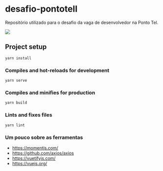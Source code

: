 # desafio-pontotell
Repositório utilizado para o desafio da vaga de desenvolvedor na Ponto Tel.

<img src=".chalange.png">


## Project setup
```
yarn install
```

### Compiles and hot-reloads for development
```
yarn serve
```

### Compiles and minifies for production
```
yarn build
```

### Lints and fixes files
```
yarn lint
```

### **Um pouco sobre as ferramentas**

- https://momentjs.com/
- https://github.com/axios/axios
- https://vuetifyjs.com/
- https://vuejs.org/